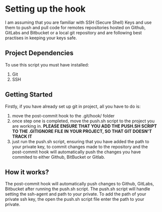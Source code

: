 # Setting up the hook
I am assuming that you are familiar with SSH (Secure Shell) Keys and use them to push and pull code for remotes repositories hosted on Github, GitLabs and Bitbucket or a local git repository and are following best practises in keeping your keys safe.

## Project Dependencies
To use this script you must have installed:

1. Git
2. SSH

## Getting Started
Firstly, if you have already set up git in project, all you have to do is:

1. move the post-commit hook to the .git/hook/ folder
2. once step one is completed, move the push.sh script to the project you are working in. **PLEASE ENSURE THAT YOU ADD THE PUSH.SH SCRIPT TO THE .GITIGNORE FILE IN YOUR PROJECT, SO THAT GIT DOESN'T TRACK IT**
3. just run the push.sh script, ensuring that you have added the path to your private key, to commit changes made to the repository and the post-commit hook will automatically push the changes you have commited to either Github, BitBucket or Gitlab.

## How it works?

The post-commit hook will automatically push changes to Github, GitLabs, Bitbucket after running the push.sh script. The push.sh script will handle setting the ssh-agent and path to your private. To add the path of your private ssh key, the open the push.sh script file enter the path to your private.
